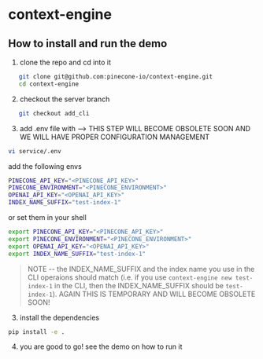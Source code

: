 # context-engine

## How to install and run the demo

1. clone the repo and cd into it
```bash
   git clone git@github.com:pinecone-io/context-engine.git
   cd context-engine
```
2. checkout the server branch
```bash
   git checkout add_cli
```

3. add .env file with --> THIS STEP WILL BECOME OBSOLETE SOON AND WE WILL HAVE PROPER CONFIGURATION MANAGEMENT
```bash
vi service/.env
```
add the following envs

```bash
PINECONE_API_KEY="<PINECONE_API_KEY>"
PINECONE_ENVIRONMENT="<PINECONE_ENVIRONMENT>"
OPENAI_API_KEY="<OPENAI_API_KEY>"
INDEX_NAME_SUFFIX="test-index-1"
```

or set them in your shell

```bash
export PINECONE_API_KEY="<PINECONE_API_KEY>"
export PINECONE_ENVIRONMENT="<PINECONE_ENVIRONMENT>"
export OPENAI_API_KEY="<OPENAI_API_KEY>"
export INDEX_NAME_SUFFIX="test-index-1"
```

> NOTE -- the INDEX_NAME_SUFFIX and the index name you use in the CLI operaions should match (i.e. if you use `context-engine new test-index-1` in the CLI, then the INDEX_NAME_SUFFIX should be `test-index-1`). AGAIN THIS IS TEMPORARY AND WILL BECOME OBSOLETE SOON!

3. install the dependencies
```bash
pip install -e .
```


4. you are good to go! see the demo on how to run it